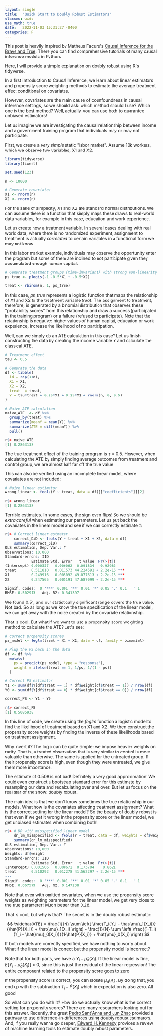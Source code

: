 ```yaml
---
layout: single
title:  "Quick Start to Doubly Robust Estimators"
classes: wide
use_math: true
date:   2022-11-03 10:31:27 -0400
categories: R
---
```


This post is heavily inspired by Matheus Facure's [Causal Inference for the Brave and True](https://matheusfacure.github.io/python-causality-handbook/12-Doubly-Robust-Estimation.html). There you can find comprehensive tutorials of many causal inference models in Python.

Here, I will provide a simple explanation on doubly robust using R's tidyverse.

In a first introduction to Causal Inference, we learn about linear estimators and propensity score weighting methods to estimate the average treatment effect conditional on covariates.

However, covariates are the main cause of counfoundness in causal inference settings, so we should ask: which method should I use? Which one is the best method? Well, actually, you can use both to guarantee unbiased estimators!

Let us imagine we are investigating the causal relationship between income and a government training program that individuals may or may not participate.

First, we create a _very simple_ static "labor market". Assume 10k workers, which we observe two variables, X1 and X2.

```r
library(tidyverse)
library(fixest)

set.seed(123)

n <- 10000

# Generate covariates
X1 <- rnorm(n)
X2 <- rnorm(n)
```

For the sake of simplicity, X1 and X2 are standard normal distributions. We can assume there is a function that simply maps these draws to real-world data variables, for example in this case, education and work experience.   

Let us create now a treatment variable. In several cases dealing with real world data, where there is no randomized experiment, assignment to treatment is actually _correlated_ to certain variables in a functional form we may not know.

In this labor market example, individuals may observe the opportunity enter the program but some of them are inclined to not participate given they accumulated enough human capital.

```r
# Generate treatment groups (time-invariant) with strong non-linearity
ps_true <- plogis(-1 -0.5*X1 + -0.5*X2)

treat <- rbinom(n, 1, ps_true)
```

In this case, _ps_true_ represents a logistic function that maps the relationship of X1 and X2 to the treatment variable _treat_. The assignment to treatment, therefore, is generated by a binomial distribution that observes these "probability scores" from this relationship and draw a success (participated in the training program) or a failure (refused to participate). Note that the relationship is negative: higher values of human capital, education or work experience, increase the likelihood of no participation.

Well, can we simply do an ATE calculation in this case? Let us finish constructing the data by creating the income variable Y and calculate the classical ATE.


```r
# Treatment effect
tau <- 0.5

# Generate the data
df <- tibble(
  id = rep(1:n),
  X1 = X1,
  X2 = X2,
  treat  = treat,
  Y = tau*treat + 0.25*X1 + 0.25*X2 + rnorm(n, 0, 0.5)
)

# Naive ATE calculation
naive_ATE  <- df %>% 
  group_by(treat) %>% 
  summarize(meanY = mean(Y)) %>%
  summarize(ATE = diff(meanY)) %>% 
  pull()
```

```r
r$> naive_ATE
[1] 0.2863138
```

The true treatment effect of the training program is $\tau = 0.5$. However, when calculating the ATE by simply finding average outcomes from treatment and control group, we are almost half far off the true value.

This can also be verified using an incomplete linear model, where covariates are not included:

```r
# Naive linear estimator
wrong_linear <- feols(Y ~ treat, data = df)[["coefficients"]][2]
```
```r
r$> wrong_linear
[1] 0.2863138
```

Terrible estimates. In some cases, the sign even flips! So we should be _extra careful_ when estimating our parameters. Let us put back the covariates in the linear model and see if we can correctly estimate $\tau$:

```r
r$> # Correct linear estmator
    correct_DiD <- feols(Y ~ treat + X1 + X2, data = df)
    summary(correct_DiD)
OLS estimation, Dep. Var.: Y
Observations: 10,000 
Standard-errors: IID 
            Estimate Std. Error   t value  Pr(>|t|)    
(Intercept) 0.000557   0.006062  0.091834   0.92683    
treat       0.511810   0.011573 44.224591 < 2.2e-16 ***
X1          0.249916   0.005092 49.077613 < 2.2e-16 ***
X2          0.247565   0.005191 47.687099 < 2.2e-16 ***
---
Signif. codes:  0 '***' 0.001 '**' 0.01 '*' 0.05 '.' 0.1 ' ' 1
RMSE: 0.502913   Adj. R2: 0.341397
```
We found 0.51, and our statistically significant range covers the true value. Not bad. So as long as we know the true specification of the linear model, we can get away with the noise created by the covariate relationship.

That is cool. But what if we want to use a propensity score weighting method to calculate the ATE? Let's see:

```r
# correct propensity scores
ps_model <- feglm(treat ~ X1 + X2, data = df, family = binomial)

# Plug the PS back in the data
df <- df %>% 
  mutate(
    ps = predict(ps_model, type = "response"),
    weight = ifelse(treat == 1, 1/ps, 1/(1 - ps))
  )

# Correct PS estimator
Y1 <- sum(df$Y[df$treat == 1] * df$weight[df$treat == 1]) / nrow(df)
Y0 <- sum(df$Y[df$treat == 0] * df$weight[df$treat == 0]) / nrow(df)

correct_PS <- Y1 - Y0
```
```r
r$> correct_PS
[1] 0.5085938
```

In this line of code, we create using the _feglm_ function a logistic model to find the likelihood of treatment based on X1 and X2. We then construct the propensity score weights by finding the inverse of these likelihoods based on treatment assignment.

Why invert it? The logic can be quite simple: we impose heavier weights on rarity. That is, a treated observation that is very similar to control is more valuable than otherwise. The same is applied for the untreated group. If their propensity score is high, even though they were untreated, we give them more importance. 

The estimate of 0.508 is not bad! Definitely a very good approximation! We could even construct a bootstrap standard error for this estimate by resampling our data and recalculating over and over. But let us focus on the real star of the show: doubly robust.

The main idea is that we don't know sometimes the true relationship in our models. What how is the covariates affecting treatment assignment? What is the correct setting for the linear model? So the beauty of doubly robust is that even if we get it wrong in the propensity score or the linear model, we get unbiased estimates when combining both!

```r
r$> # DR with misspecified linear model
    dr_lm_misspecified <- feols(Y ~ treat, data = df, weights = df$weight)
    summary(dr_lm_misspecified)
OLS estimation, Dep. Var.: Y
Observations: 10,000 
Weights: df$weight 
Standard-errors: IID 
            Estimate Std. Error   t value  Pr(>|t|)    
(Intercept) 0.001506   0.008672  0.173704    0.8621
treat       0.510292   0.012278 41.562297 < 2.2e-16 ***
---
Signif. codes:  0 '***' 0.001 '**' 0.01 '*' 0.05 '.' 0.1 ' ' 1
RMSE: 0.867579   Adj. R2: 0.147238
```

Note that even with omitted covariates, when we use the propensity score weights as weighting parameters for the linear model, we get very close to the true parameter! Much better than 0.28.

That is cool, but why is that? The secret is in the doubly robust estimator:

$$
\widehat{ATE} = \frac{1}{N} \sum \left( \frac{T_i(Y_i - \hat{\mu}_1(X_i))}{\hat{P}(X_i)} + \hat{\mu}_1(X_i) \right) - \frac{1}{N} \sum \left( \frac{(1-T_i)(Y_i - \hat{\mu}_0(X_i))}{1-\hat{P}(X_i)} + \hat{\mu}_0(X_i) \right)
$$

If both models are correctly specified, we have nothing to worry about. What if the linear model is correct but the propensity model is incorrect?

Note that for both parts, we have a $Y_i - \hat{\mu}_d(X_i)$. If the linear model is fine, $E[Y_i - \hat{\mu}_d(X_i)] = 0$, since this is just the residual of the linear regression! The entire component related to the propensity score goes to zero!

If the propensity score is correct, you can isolate $\hat{\mu}_d(X_i)$. By doing that, you end up with the subtraction $T_i - \hat{P}(X_i)$ which in expectation is also zero. All good!

So what can you do with it? How do we actually know what is the correct setting for propensity scores? There are many researchers looking out for this answer. Recently, the great [Pedro Sant'Anna and Jun Zhao](https://www.sciencedirect.com/science/article/abs/pii/S0304407620301901) provided a pathway to use difference-in-differences using doubly robust estimators. And, if you really wanna go deeper, [Edward H. Kennedy](https://arxiv.org/abs/2203.06469) provides a review of machine learning tools to estimate doubly robust parameters.
